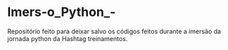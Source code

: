 # Imers-o_Python_-
Repositório feito para deixar salvo os códigos feitos durante a imersão da jornada python da Hashtag treinamentos.  
